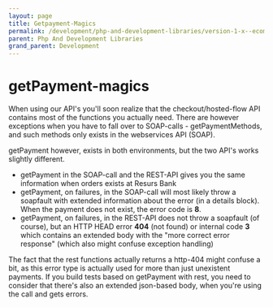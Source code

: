 ```yaml
---
layout: page
title: Getpayment-Magics
permalink: /development/php-and-development-libraries/version-1-x--ecomphp-/ecomphp-features-and-tips/getpayment-magics/
parent: Php And Development Libraries
grand_parent: Development
---
```




# getPayment-magics 

When using our API's you'll soon realize that the checkout/hosted-flow
API contains most of the functions you actually need. There are however
exceptions when you have to fall over to SOAP-calls - getPaymentMethods,
and such methods only exists in the webservices API (SOAP).

getPayment however, exists in both environments, but the two API's works
slightly different.

- getPayment in the SOAP-call and the REST-API gives you the same
  information when orders exists at Resurs Bank
- getPayment, on failures, in the SOAP-call will most likely throw a
  soapfault with extended information about the error (in a details
  block). When the payment does not exist, the error code is **8**.
- getPayment, on failures, in the REST-API does not throw a soapfault
  (of course), but an HTTP HEAD error **404** (not found) or internal
  code **3** which contains an extended body with the "more correct
  error response" (which also might confuse exception handling)

The fact that the rest functions actually returns a http-404 might
confuse a bit, as this error type is actually used for more than just
unexistent payments. If you build tests based on getPayment with rest,
you need to consider that there's also an extended json-based body, when
you're using the call and gets errors.

